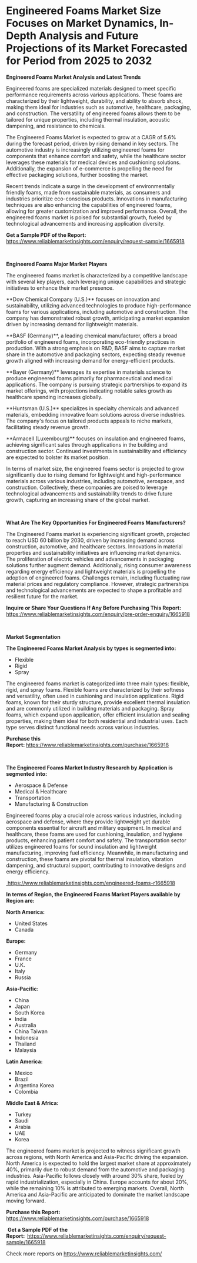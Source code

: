 <p><h1>Engineered Foams Market Size Focuses on Market Dynamics, In-Depth Analysis and Future Projections of its Market Forecasted for Period from 2025 to 2032</h1></p><p><strong>Engineered Foams Market Analysis and Latest Trends</strong></p>
<p><p>Engineered foams are specialized materials designed to meet specific performance requirements across various applications. These foams are characterized by their lightweight, durability, and ability to absorb shock, making them ideal for industries such as automotive, healthcare, packaging, and construction. The versatility of engineered foams allows them to be tailored for unique properties, including thermal insulation, acoustic dampening, and resistance to chemicals.</p><p>The Engineered Foams Market is expected to grow at a CAGR of 5.6% during the forecast period, driven by rising demand in key sectors. The automotive industry is increasingly utilizing engineered foams for components that enhance comfort and safety, while the healthcare sector leverages these materials for medical devices and cushioning solutions. Additionally, the expansion of e-commerce is propelling the need for effective packaging solutions, further boosting the market.</p><p>Recent trends indicate a surge in the development of environmentally friendly foams, made from sustainable materials, as consumers and industries prioritize eco-conscious products. Innovations in manufacturing techniques are also enhancing the capabilities of engineered foams, allowing for greater customization and improved performance. Overall, the engineered foams market is poised for substantial growth, fueled by technological advancements and increasing application diversity.</p></p>
<p><strong>Get a Sample PDF of the Report:&nbsp;</strong> <a href="https://www.reliablemarketinsights.com/enquiry/request-sample/1665918?utm_campaign=2802&utm_medium=2&utm_source=Github&utm_content=ia&utm_term=31032025&utm_id=engineered-foams">https://www.reliablemarketinsights.com/enquiry/request-sample/1665918</a></p>
<p>&nbsp;</p>
<p><strong>Engineered Foams Major Market Players</strong></p>
<p><p>The engineered foams market is characterized by a competitive landscape with several key players, each leveraging unique capabilities and strategic initiatives to enhance their market presence.</p><p>**Dow Chemical Company (U.S.)** focuses on innovation and sustainability, utilizing advanced technologies to produce high-performance foams for various applications, including automotive and construction. The company has demonstrated robust growth, anticipating a market expansion driven by increasing demand for lightweight materials.</p><p>**BASF (Germany)**, a leading chemical manufacturer, offers a broad portfolio of engineered foams, incorporating eco-friendly practices in production. With a strong emphasis on R&D, BASF aims to capture market share in the automotive and packaging sectors, expecting steady revenue growth aligned with increasing demand for energy-efficient products.</p><p>**Bayer (Germany)** leverages its expertise in materials science to produce engineered foams primarily for pharmaceutical and medical applications. The company is pursuing strategic partnerships to expand its market offerings, with projections indicating notable sales growth as healthcare spending increases globally.</p><p>**Huntsman (U.S.)** specializes in specialty chemicals and advanced materials, embedding innovative foam solutions across diverse industries. The company's focus on tailored products appeals to niche markets, facilitating steady revenue growth.</p><p>**Armacell (Luxembourg)** focuses on insulation and engineered foams, achieving significant sales through applications in the building and construction sector. Continued investments in sustainability and efficiency are expected to bolster its market position.</p><p>In terms of market size, the engineered foams sector is projected to grow significantly due to rising demand for lightweight and high-performance materials across various industries, including automotive, aerospace, and construction. Collectively, these companies are poised to leverage technological advancements and sustainability trends to drive future growth, capturing an increasing share of the global market.</p></p>
<p>&nbsp;</p>
<p><strong>What Are The Key Opportunities For Engineered Foams Manufacturers?</strong></p>
<p><p>The Engineered Foams market is experiencing significant growth, projected to reach USD 60 billion by 2030, driven by increasing demand across construction, automotive, and healthcare sectors. Innovations in material properties and sustainability initiatives are influencing market dynamics. The proliferation of electric vehicles and advancements in packaging solutions further augment demand. Additionally, rising consumer awareness regarding energy efficiency and lightweight materials is propelling the adoption of engineered foams. Challenges remain, including fluctuating raw material prices and regulatory compliance. However, strategic partnerships and technological advancements are expected to shape a profitable and resilient future for the market.</p></p>
<p><strong>Inquire or Share Your Questions If Any Before Purchasing This Report:</strong> <a href="https://www.reliablemarketinsights.com/enquiry/pre-order-enquiry/1665918?utm_campaign=2802&utm_medium=2&utm_source=Github&utm_content=ia&utm_term=31032025&utm_id=engineered-foams">https://www.reliablemarketinsights.com/enquiry/pre-order-enquiry/1665918</a></p>
<p>&nbsp;</p>
<p><strong>Market Segmentation</strong></p>
<p><strong>The Engineered Foams Market Analysis by types is segmented into:</strong></p>
<p><ul><li>Flexible</li><li>Rigid</li><li>Spray</li></ul></p>
<p><p>The engineered foams market is categorized into three main types: flexible, rigid, and spray foams. Flexible foams are characterized by their softness and versatility, often used in cushioning and insulation applications. Rigid foams, known for their sturdy structure, provide excellent thermal insulation and are commonly utilized in building materials and packaging. Spray foams, which expand upon application, offer efficient insulation and sealing properties, making them ideal for both residential and industrial uses. Each type serves distinct functional needs across various industries.</p></p>
<p><strong>Purchase this Report:&nbsp;</strong><a href="https://www.reliablemarketinsights.com/purchase/1665918?utm_campaign=2802&utm_medium=2&utm_source=Github&utm_content=ia&utm_term=31032025&utm_id=engineered-foams">https://www.reliablemarketinsights.com/purchase/1665918</a></p>
<p>&nbsp;</p>
<p><strong>The Engineered Foams Market Industry Research by Application is segmented into:</strong></p>
<p><ul><li>Aerospace & Defense</li><li>Medical & Healthcare</li><li>Transportation</li><li>Manufacturing & Construction</li></ul></p>
<p><p>Engineered foams play a crucial role across various industries, including aerospace and defense, where they provide lightweight yet durable components essential for aircraft and military equipment. In medical and healthcare, these foams are used for cushioning, insulation, and hygiene products, enhancing patient comfort and safety. The transportation sector utilizes engineered foams for sound insulation and lightweight manufacturing, improving fuel efficiency. Meanwhile, in manufacturing and construction, these foams are pivotal for thermal insulation, vibration dampening, and structural support, contributing to innovative designs and energy efficiency.</p></p>
<p><a href="https://www.reliablemarketinsights.com/engineered-foams-r1665918?utm_campaign=2802&utm_medium=2&utm_source=Github&utm_content=ia&utm_term=31032025&utm_id=engineered-foams">&nbsp;https://www.reliablemarketinsights.com/engineered-foams-r1665918</a></p>
<p><strong>In terms of Region, the Engineered Foams Market Players available by Region are:</strong></p>
<p>
    <p> <strong> North America: </strong>
        <ul>
            <li>United States</li>
            <li>Canada</li>
        </ul>
        </p> 
    <p> <strong> Europe: </strong>
        <ul>
            <li>Germany</li>
            <li>France</li>
            <li>U.K.</li>
            <li>Italy</li>
            <li>Russia</li>
        </ul>
        </p> 
    <p> <strong> Asia-Pacific: </strong>
        <ul>
            <li>China</li>
            <li>Japan</li>
            <li>South Korea</li>
            <li>India</li>
            <li>Australia</li>
            <li>China Taiwan</li>
            <li>Indonesia</li>
            <li>Thailand</li>
            <li>Malaysia</li>
        </ul>
        </p> 
    <p> <strong> Latin America: </strong>
        <ul>
            <li>Mexico</li>
            <li>Brazil</li>
            <li>Argentina Korea</li>
            <li>Colombia</li>
        </ul>
        </p> 
    <p> <strong> Middle East & Africa: </strong>
        <ul>
            <li>Turkey</li>
            <li>Saudi</li>
            <li>Arabia</li>
            <li>UAE</li>
            <li>Korea</li>
        </ul>
    </p>
    </p>
<p><p>The engineered foams market is projected to witness significant growth across regions, with North America and Asia-Pacific driving the expansion. North America is expected to hold the largest market share at approximately 40%, primarily due to robust demand from the automotive and packaging industries. Asia-Pacific follows closely with around 30% share, fueled by rapid industrialization, especially in China. Europe accounts for about 20%, while the remaining 10% is attributed to emerging markets. Overall, North America and Asia-Pacific are anticipated to dominate the market landscape moving forward.</p></p>
<p><strong>Purchase this Report: </strong><a href="https://www.reliablemarketinsights.com/purchase/1665918?utm_campaign=2802&utm_medium=2&utm_source=Github&utm_content=ia&utm_term=31032025&utm_id=engineered-foams">https://www.reliablemarketinsights.com/purchase/1665918</a></p>
<p>&nbsp;<strong>Get a Sample PDF of the Report:&nbsp;&nbsp;</strong><a href="https://www.reliablemarketinsights.com/enquiry/request-sample/1665918?utm_campaign=2802&utm_medium=2&utm_source=Github&utm_content=ia&utm_term=31032025&utm_id=engineered-foams">https://www.reliablemarketinsights.com/enquiry/request-sample/1665918</a></p>
<p><strong></strong></p>
<p>Check more reports on <a href="https://www.reliablemarketinsights.com/?utm_campaign=2802&utm_medium=2&utm_source=Github&utm_content=ia&utm_term=31032025&utm_id=engineered-foams">https://www.reliablemarketinsights.com/</a></p>